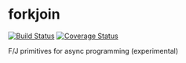 # forkjoin

[![Build Status](https://travis-ci.org/lo5/forkjoin.svg?branch=master)](https://travis-ci.org/lo5/forkjoin) [![Coverage Status](https://coveralls.io/repos/lo5/forkjoin/badge.svg)](https://coveralls.io/r/lo5/forkjoin)

F/J primitives for async programming (experimental)

